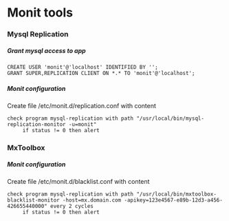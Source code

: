 
# Monit tools

### Mysql Replication

##### Grant mysql access to app
```
CREATE USER 'monit'@'localhost' IDENTIFIED BY '';
GRANT SUPER,REPLICATION CLIENT ON *.* TO 'monit'@'localhost';
```

##### Monit configuration
Create file /etc/monit.d/replication.conf with content
```
check program mysql-replication with path "/usr/local/bin/mysql-replication-monitor -u=monit"
     if status != 0 then alert
```

### MxToolbox

##### Monit configuration
Create file /etc/monit.d/blacklist.conf with content
```
check program mysql-replication with path "/usr/local/bin/mxtoolbox-blacklist-monitor -host=mx.domain.com -apikey=123e4567-e89b-12d3-a456-426655440000" every 2 cycles
     if status != 0 then alert
```

